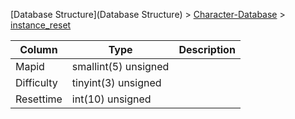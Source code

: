 [Database Structure](Database Structure) > [Character-Database](Character-Database) > [instance_reset](instance_reset)

Column | Type | Description
--- | --- | ---
Mapid | smallint(5) unsigned | 
Difficulty | tinyint(3) unsigned | 
Resettime | int(10) unsigned | 
